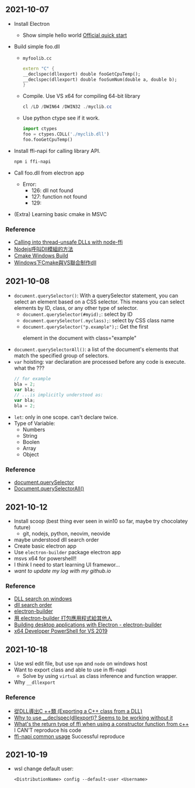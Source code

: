 ## 2021-10-07

- Install Electron
    - Show simple hello world
        [Official quick start](https://www.electronjs.org/docs/tutorial/quick-start)

- Build simple foo.dll
    - `myfoolib.cc`
        ```c++
        extern "C" {
        __declspec(dllexport) double fooGetCpuTemp();
        __declspec(dllexport) double fooSumNum(double a, double b);
        }
        ```
    - Compile. Use VS x64 for compiling 64-bit library
        ```powershell
        cl /LD /DWIN64 /DWIN32 ./myclib.cc
        ```
    - Use python ctype see if it work.
        ```python
        import ctypes
        foo = ctypes.CDLL('./myclib.dll')
        foo.fooGetCpuTemp()
        ```

- Install ffi-napi for calling library API.
    ```bash
    npm i ffi-napi
    ```
- Call foo.dll from electron app
    - Error:
        - 126: dll not found
        - 127: function not found
        - 129:
- (Extra) Learning basic cmake in MSVC

### Reference
- [Calling into thread-unsafe DLLs with node-ffi](https://medium.com/doctolib/calling-into-thread-unsafe-dlls-with-node-ffi-1ef83806a50c)
- [Nodejs呼叫Dll模組的方法](https://www.itread01.com/article/1537173380.html)
- [Cmake Windows Build](https://sumo.dlr.de/docs/Installing/Windows_Build.html)
- [Windows下Cmake與VS聯合制作dll](https://www.itread01.com/content/1547759736.html)

## 2021-10-08

- `document.querySelector()`: With a querySelector statement, you can select an element based on a CSS selector. This means you can select elements by ID, class, or any other type of selector.
    - `document.querySelector(#myid);`: select by ID
    - `document.querySelector(.myclass);`: select by CSS class name
    - `document.querySelector("p.example");`: Get the first <p> element in the document with class="example"
- `document.querySelectorAll()`: a list of the document's elements that match the specified group of selectors.
- `var` hoisting: var declaration are processed before any code is execute. what the ???
    ```javascript
    // for example
    bla = 2;
    var bla;
    // ...is implicitly understood as:
    var bla;
    bla = 2;
    ```
- `let`: only in one scope. can't declare twice.
- Type of Variable:
    - Numbers
    - String
    - Boolen
    - Array
    - Object

### Reference
- [document.querySelector](https://developer.mozilla.org/zh-TW/docs/Web/API/Document/querySelector)
- [Document.querySelectorAll()](https://developer.mozilla.org/en-US/docs/Web/API/Document/querySelectorAll)

## 2021-10-12

- Install scoop (best thing ever seen in win10 so far, maybe try chocolatey future)
    - git, nodejs, python, neovim, neovide
- maybe understood dll search order
- Create basic electron app
- Use `electron-builder` package electron app
- msvs x64 for powershell!!
- I think I need to start learning UI framewor...
- *want to update my log with my github.io*

### Reference
- [DLL search on windows](https://stackoverflow.com/questions/2463243/dll-search-on-windows)
- [dll search order](https://docs.microsoft.com/en-us/windows/win32/dlls/dynamic-link-library-search-order)
- [electron-builder](https://github.com/electron-userland/electron-builder)
- [用 electron-builder 打包應用程式給其他人](https://ithelp.ithome.com.tw/articles/10234399)
- [Building desktop applications with Electron - electron-builder](https://medium.com/@jamzi/building-desktop-applications-with-electron-electron-builder-47484193cbcc)
- [x64 Developer PowerShell for VS 2019](https://developercommunity.visualstudio.com/t/x64-developer-powershell-for-vs-2019/943058)

## 2021-10-18
- Use wsl edit file, but use `npm` and `node` on windows host
- Want to export class and able to use in ffi-napi
    - Solve by using `virtual` as class inference and function wrapper.
- Why `__dllexport`

### Reference

- [從DLL導出C ++類 (Exporting a C++ class from a DLL)](https://zh-tw.coderbridge.com/discussions/15a8be04e5a840d18c44789d0091f1e5)
- [Why to use \__declspec(dllexport)? Seems to be working without it](https://stackoverflow.com/questions/1641172/why-to-use-declspecdllexport-seems-to-be-working-without-it)
- [What's the return type of ffi when using a constructor function from c++](https://stackoverflow.com/questions/40556955/whats-the-return-type-of-ffi-when-using-a-constructor-function-from-c) I CAN'T reproduce his code
- [ffi-napi common usage](https://github.com/node-ffi/node-ffi/wiki/Node-FFI-Tutorial#common-usage) Successful reproduce

## 2021-10-19
- wsl change default user:

    ```
    <DistributionName> config --default-user <Username>
    ```
